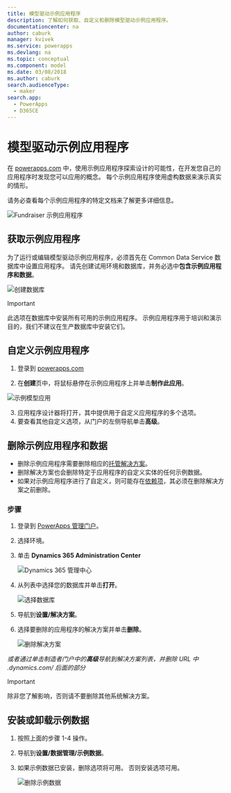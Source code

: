 ```yaml
---
title: 模型驱动示例应用程序
description: 了解如何获取、自定义和删除模型驱动示例应用程序。
documentationcenter: na
author: caburk
manager: kvivek
ms.service: powerapps
ms.devlang: na
ms.topic: conceptual
ms.component: model
ms.date: 03/08/2018
ms.author: caburk
search.audienceType:
  - maker
search.app:
  - PowerApps
  - D365CE
---
```


# <a name="model-driven-sample-apps"></a>模型驱动示例应用程序

在 [powerapps.com](https://powerapps.com) 中，使用示例应用程序探索设计的可能性，在开发您自己的应用程序时发现您可以应用的概念。 每个示例应用程序使用虚构数据来演示真实的情形。 

请务必查看每个示例应用程序的特定文档来了解更多详细信息。 

![Fundraiser 示例应用程序](media/overview-model-driven-samples/fundraiser-app1.png)


## <a name="get-sample-apps"></a>获取示例应用程序

为了运行或编辑模型驱动示例应用程序，必须首先在 Common Data Service 数据库中设置应用程序。 请先创建试用环境和数据库，并务必选中**包含示例应用程序和数据**。

![创建数据库](media/overview-model-driven-samples/create-database1.png)


> [!IMPORTANT]
> 此选项在数据库中安装所有可用的示例应用程序。 示例应用程序用于培训和演示目的，我们不建议在生产数据库中安装它们。 

## <a name="customize-a-sample-app"></a>自定义示例应用程序

1. 登录到 [powerapps.com](https://powerapps.com)  

    

2. 在**创建**页中，将鼠标悬停在示例应用程序上并单击**制作此应用**。

![示例模型应用](media/overview-model-driven-samples/model-driven-create-page-sample.png)

3. 应用程序设计器将打开，其中提供用于自定义应用程序的多个选项。 
4. 要查看其他自定义选项，从门户的左侧导航单击**高级**。

## <a name="remove-sample-apps-and-data"></a>删除示例应用程序和数据 
- 删除示例应用程序需要删除相应的[托管解决方案](https://docs.microsoft.com/dynamics365/customer-engagement/developer/uninstall-delete-solution)。 
- 删除解决方案也会删除特定于应用程序的自定义实体的任何示例数据。
- 如果对示例应用程序进行了自定义，则可能存在[依赖项](https://docs.microsoft.com/dynamics365/customer-engagement/developer/dependency-tracking-solution-components)，其必须在删除解决方案之前删除。

### <a name="steps"></a>步骤
1. 登录到 [PowerApps 管理门户](https://admin.powerapps.com)。

2. 选择环境。

3. 单击 **Dynamics 365 Administration Center** 

    ![Dynamics 365 管理中心](media/overview-model-driven-samples/admin-center.png)

4. 从列表中选择您的数据库并单击**打开**。

    ![选择数据库](media/overview-model-driven-samples/select-database.png)

5. 导航到**设置/解决方案**。

6. 选择要删除的应用程序的解决方案并单击**删除**。

    ![删除解决方案](media/overview-model-driven-samples/delete-solution.png)

*或者通过单击制造者门户中的**高级**导航到解决方案列表，并删除 URL 中 .dynamics.com/ 后面的部分*

> [!IMPORTANT]
> 除非您了解影响，否则请不要删除其他系统解决方案。

## <a name="install-or-uninstall-sample-data"></a>安装或卸载示例数据
1. 按照上面的步骤 1-4 操作。
2. 导航到**设置/数据管理/示例数据**。
3. 如果示例数据已安装，删除选项将可用。 否则安装选项可用。 

    ![删除示例数据](media/overview-model-driven-samples/remove-sample-data.png)




